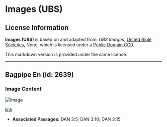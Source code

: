 # Images (UBS)

## License Information

**Images (UBS)** is based on and adapted from: _UBS Images_, [United Bible Societies](https://unitedbiblesocieties.org/), None, which is licensed under a [Public Domain CC0](https://creativecommons.org/public-domain/cc0/).

This markdown version is provided under the same license.



--------------------------------

## Bagpipe En (id: 2639)

### Image Content

![Image](https://cdn.aquifer.bible/aquifer-content/resources/Media/WEB-0513_bagpipe_en.jpg)

[link](https://cdn.aquifer.bible/aquifer-content/resources/Media/WEB-0513_bagpipe_en.jpg)

* **Associated Passages:** DAN 3:5; DAN 3:10; DAN 3:15

